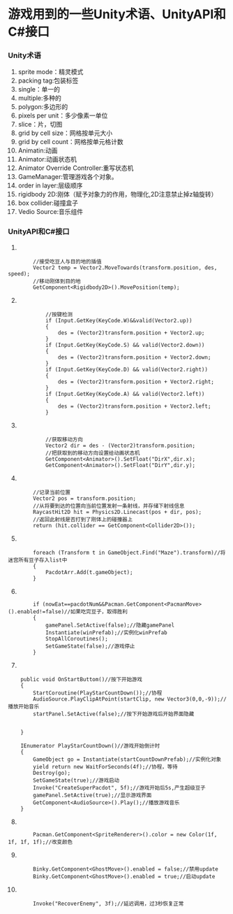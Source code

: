 # 游戏用到的一些Unity术语、UnityAPI和C#接口

### Unity术语
1. sprite mode：精灵模式
2. packing tag:包装标签
3. single：单一的
4. multiple:多种的
5. polygon:多边形的
6. pixels per unit：多少像素一单位
7. slice：片，切图
8. grid by cell size：网格按单元大小
9. grid by cell count：网格按单元格计数
10. Animatin:动画
11. Animator:动画状态机
12. Animator Override Controller:重写状态机
13. GameManager:管理游戏各个对象。
14. order in layer:层级顺序
15. rigidbody 2D:刚体（赋予对象力的作用，物理化,2D注意禁止掉z轴旋转）
16. box collider:碰撞盒子
17. Vedio Source:音乐组件
### UnityAPI和C#接口
1.
```
        //接受吃豆人与目的地的插值
        Vector2 temp = Vector2.MoveTowards(transform.position, des, speed);
        //移动刚体到目的地
        GetComponent<Rigidbody2D>().MovePosition(temp);
```
2.
```         
            //按键检测
            if (Input.GetKey(KeyCode.W)&&valid(Vector2.up))
            {
                des = (Vector2)transform.position + Vector2.up;
            }
            if (Input.GetKey(KeyCode.S) && valid(Vector2.down))
            {
                des = (Vector2)transform.position + Vector2.down;
            }
            if (Input.GetKey(KeyCode.D) && valid(Vector2.right))
            {
                des = (Vector2)transform.position + Vector2.right;
            }
            if (Input.GetKey(KeyCode.A) && valid(Vector2.left))
            {
                des = (Vector2)transform.position + Vector2.left;
            }
```
3.
```
            //获取移动方向
            Vector2 dir = des - (Vector2)transform.position;
            //把获取到的移动方向设置给动画状态机 
            GetComponent<Animator>().SetFloat("DirX",dir.x);
            GetComponent<Animator>().SetFloat("DirY",dir.y);
```

4.
```
        //记录当前位置
        Vector2 pos = transform.position;
        //从将要到达的位置向当前位置发射一条射线，并存储下射线信息
        RaycastHit2D hit = Physics2D.Linecast(pos + dir, pos);
        //返回此射线是否打到了刚体上的碰撞器上
        return (hit.collider == GetComponent<Collider2D>());
```
5.
```
        foreach (Transform t in GameObject.Find("Maze").transform)//将迷宫所有豆子存入list中
        {
            PacdotArr.Add(t.gameObject);
        }
```
6.
```
        if (nowEat==pacdotNum&&Pacman.GetComponent<PacmanMove>().enabled!=false)//如果吃完豆子，取得胜利
        {
            gamePanel.SetActive(false);//隐藏gamePanel
            Instantiate(winPrefab);//实例化winPrefab
            StopAllCoroutines();
            SetGameState(false);//游戏停止
        }
```
7.
```
    public void OnStartButtom()//按下开始游戏
    {
        StartCoroutine(PlayStarCountDown());//协程
        AudioSource.PlayClipAtPoint(startClip, new Vector3(0,0,-9));//播放开始音乐
        startPanel.SetActive(false);//按下开始游戏后开始界面隐藏
        
        
    }

    IEnumerator PlayStarCountDown()//游戏开始倒计时
    {
        GameObject go = Instantiate(startCountDownPrefab);//实例化对象
        yield return new WaitForSeconds(4f);//协程，等待
        Destroy(go);
        SetGameState(true);//游戏启动
        Invoke("CreateSuperPacdot", 5f);//游戏开始后5s,产生超级豆子
        gamePanel.SetActive(true);//显示游戏界面
        GetComponent<AudioSource>().Play();//播放游戏音乐
    }
```
8.
```
        Pacman.GetComponent<SpriteRenderer>().color = new Color(1f, 1f, 1f, 1f);//改变颜色
```
9.
```
        Binky.GetComponent<GhostMove>().enabled = false;//禁用update
        Binky.GetComponent<GhostMove>().enabled = true;//启动update
```
10.
```
        Invoke("RecoverEnemy", 3f);//延迟调用，过3秒恢复正常
```






















































